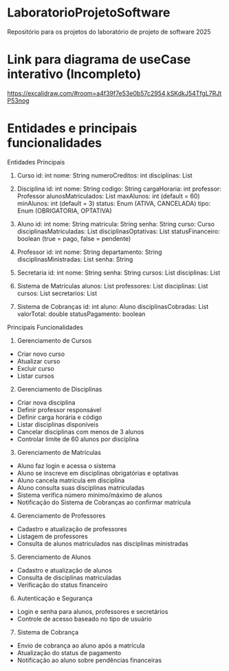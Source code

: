 # LaboratorioProjetoSoftware
Repositório para os projetos do laboratório de projeto de software 2025

# Link para diagrama de useCase interativo (Incompleto)
https://excalidraw.com/#room=a4f39f7e53e0b57c2954,kSKdkJ54TfgL7RJtP53nog

# Entidades e principais funcionalidades
Entidades Principais

1. Curso
id: int
nome: String
numeroCreditos: int
disciplinas: List<Disciplina>

2. Disciplina
id: int
nome: String
codigo: String
cargaHoraria: int
professor: Professor
alunosMatriculados: List<Aluno>
maxAlunos: int (default = 60)
minAlunos: int (default = 3)
status: Enum (ATIVA, CANCELADA)
tipo: Enum (OBRIGATORIA, OPTATIVA)

3. Aluno
id: int
nome: String
matricula: String
senha: String
curso: Curso
disciplinasMatriculadas: List<Disciplina>
disciplinasOptativas: List<Disciplina>
statusFinanceiro: boolean (true = pago, false = pendente)

4. Professor
id: int
nome: String
departamento: String
disciplinasMinistradas: List<Disciplina>
senha: String

5. Secretaria
id: int
nome: String
senha: String
cursos: List<Curso>
disciplinas: List<Disciplina>

6. Sistema de Matrículas
alunos: List<Aluno>
professores: List<Professor>
disciplinas: List<Disciplina>
cursos: List<Curso>
secretarios: List<Secretaria>

7. Sistema de Cobranças
id: int
aluno: Aluno
disciplinasCobradas: List<Disciplina>
valorTotal: double
statusPagamento: boolean

Principais Funcionalidades

1. Gerenciamento de Cursos
- Criar novo curso
- Atualizar curso
- Excluir curso
- Listar cursos

2. Gerenciamento de Disciplinas
- Criar nova disciplina
- Definir professor responsável
- Definir carga horária e código
- Listar disciplinas disponíveis
- Cancelar disciplinas com menos de 3 alunos
- Controlar limite de 60 alunos por disciplina

3. Gerenciamento de Matrículas
- Aluno faz login e acessa o sistema
- Aluno se inscreve em disciplinas obrigatórias e optativas
- Aluno cancela matrícula em disciplina
- Aluno consulta suas disciplinas matriculadas
- Sistema verifica número mínimo/máximo de alunos
- Notificação do Sistema de Cobranças ao confirmar matrícula

4. Gerenciamento de Professores
- Cadastro e atualização de professores
- Listagem de professores
- Consulta de alunos matriculados nas disciplinas ministradas

5. Gerenciamento de Alunos
- Cadastro e atualização de alunos
- Consulta de disciplinas matriculadas
- Verificação do status financeiro

6. Autenticação e Segurança
- Login e senha para alunos, professores e secretários
- Controle de acesso baseado no tipo de usuário

7. Sistema de Cobrança
- Envio de cobrança ao aluno após a matrícula
- Atualização do status de pagamento
- Notificação ao aluno sobre pendências financeiras
